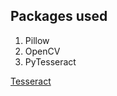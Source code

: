 ## Packages used
1. Pillow
2. OpenCV
3. PyTesseract


[Tesseract](https://medium.com/quantrium-tech/installing-and-using-tesseract-4-on-windows-10-4f7930313f82)